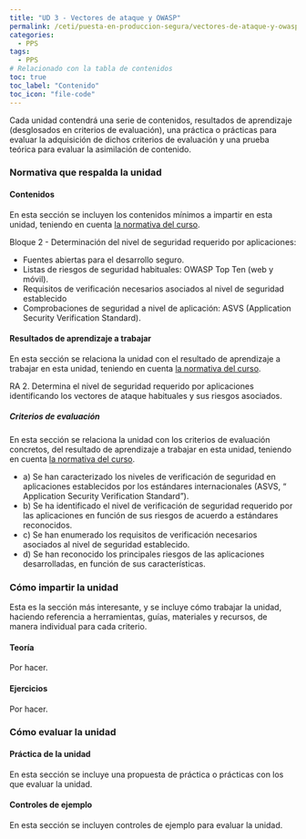 ```yaml
---
title: "UD 3 - Vectores de ataque y OWASP"
permalink: /ceti/puesta-en-produccion-segura/vectores-de-ataque-y-owasp
categories:
  - PPS
tags:
  - PPS
# Relacionado con la tabla de contenidos
toc: true
toc_label: "Contenido"
toc_icon: "file-code"
---
```


Cada unidad contendrá una serie de contenidos, resultados de aprendizaje (desglosados en criterios de evaluación), una práctica o prácticas para evaluar la adquisición de dichos criterios de evaluación y una prueba teórica para evaluar la asimilación de contenido.

### Normativa que respalda la unidad

#### Contenidos

En esta sección se incluyen los contenidos mínimos a impartir en esta unidad, teniendo en cuenta [la normativa del curso](https://www.boe.es/diario_boe/txt.php?id=BOE-A-2020-4963).

Bloque 2 - Determinación del nivel de seguridad requerido por aplicaciones:

- Fuentes abiertas para el desarrollo seguro.
- Listas de riesgos de seguridad habituales: OWASP Top Ten (web y móvil).
- Requisitos de verificación necesarios asociados al nivel de seguridad establecido
- Comprobaciones de seguridad a nivel de aplicación: ASVS (Application Security Verification Standard).

#### Resultados de aprendizaje a trabajar

En esta sección se relaciona la unidad con el resultado de aprendizaje a trabajar en esta unidad, teniendo en cuenta [la normativa del curso](https://www.boe.es/diario_boe/txt.php?id=BOE-A-2020-4963).

RA 2. Determina el nivel de seguridad requerido por aplicaciones identificando los vectores de ataque habituales y sus riesgos asociados.

##### Criterios de evaluación

En esta sección se relaciona la unidad con los criterios de evaluación concretos, del resultado de aprendizaje a trabajar en esta unidad, teniendo en cuenta [la normativa del curso](https://www.boe.es/diario_boe/txt.php?id=BOE-A-2020-4963).

- a) Se han caracterizado los niveles de verificación de seguridad en aplicaciones establecidos por los estándares internacionales (ASVS, “ Application Security Verification Standard”).
- b) Se ha identificado el nivel de verificación de seguridad requerido por las aplicaciones en función de sus riesgos de acuerdo a estándares reconocidos.
- c) Se han enumerado los requisitos de verificación necesarios asociados al nivel de seguridad establecido.
- d) Se han reconocido los principales riesgos de las aplicaciones desarrolladas, en función de sus características.

### Cómo impartir la unidad

Esta es la sección más interesante, y se incluye cómo trabajar la unidad, haciendo referencia a herramientas, guías, materiales y recursos, de manera individual para cada criterio.

#### Teoría

Por hacer.

#### Ejercicios

Por hacer.

### Cómo evaluar la unidad

#### Práctica de la unidad

En esta sección se incluye una propuesta de práctica o prácticas con los que evaluar la unidad.

#### Controles de ejemplo

En esta sección se incluyen controles de ejemplo para evaluar la unidad.
